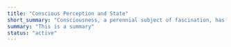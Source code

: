 ```yaml
---
title: "Conscious Perception and State"
short_summary: "Consciousness, a perennial subject of fascination, has witnessed a surge in scientific exploration over recent decades."
summary: "This is a summary"
status: "active"
---
```

